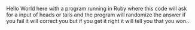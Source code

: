 Hello World here with a program running in Ruby where this code will ask for a input of heads or tails and the program will randomize the answer if you fail it will correct you but if you get it right it will tell you that you won..
